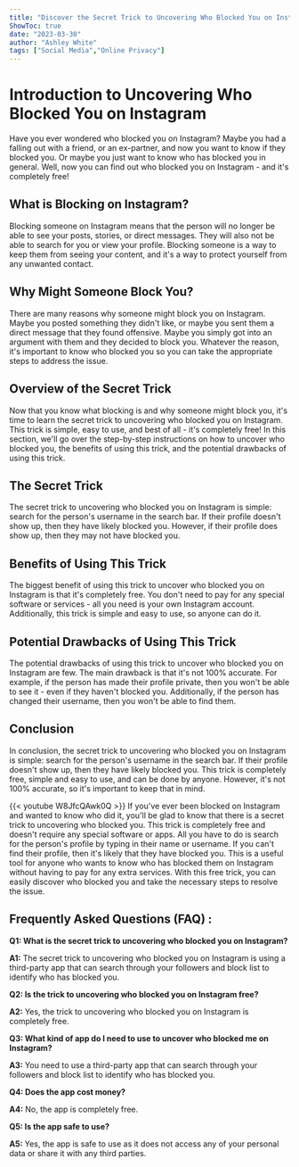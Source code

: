 ```yaml
---
title: "Discover the Secret Trick to Uncovering Who Blocked You on Instagram - And It's Completely Free!"
ShowToc: true 
date: "2023-03-30"
author: "Ashley White" 
tags: ["Social Media","Online Privacy"]
---
```

# Introduction to Uncovering Who Blocked You on Instagram

Have you ever wondered who blocked you on Instagram? Maybe you had a falling out with a friend, or an ex-partner, and now you want to know if they blocked you. Or maybe you just want to know who has blocked you in general. Well, now you can find out who blocked you on Instagram - and it's completely free!

## What is Blocking on Instagram?

Blocking someone on Instagram means that the person will no longer be able to see your posts, stories, or direct messages. They will also not be able to search for you or view your profile. Blocking someone is a way to keep them from seeing your content, and it's a way to protect yourself from any unwanted contact.

## Why Might Someone Block You?

There are many reasons why someone might block you on Instagram. Maybe you posted something they didn't like, or maybe you sent them a direct message that they found offensive. Maybe you simply got into an argument with them and they decided to block you. Whatever the reason, it's important to know who blocked you so you can take the appropriate steps to address the issue.

## Overview of the Secret Trick

Now that you know what blocking is and why someone might block you, it's time to learn the secret trick to uncovering who blocked you on Instagram. This trick is simple, easy to use, and best of all - it's completely free! In this section, we'll go over the step-by-step instructions on how to uncover who blocked you, the benefits of using this trick, and the potential drawbacks of using this trick.

## The Secret Trick

The secret trick to uncovering who blocked you on Instagram is simple: search for the person's username in the search bar. If their profile doesn't show up, then they have likely blocked you. However, if their profile does show up, then they may not have blocked you.

## Benefits of Using This Trick

The biggest benefit of using this trick to uncover who blocked you on Instagram is that it's completely free. You don't need to pay for any special software or services - all you need is your own Instagram account. Additionally, this trick is simple and easy to use, so anyone can do it.

## Potential Drawbacks of Using This Trick

The potential drawbacks of using this trick to uncover who blocked you on Instagram are few. The main drawback is that it's not 100% accurate. For example, if the person has made their profile private, then you won't be able to see it - even if they haven't blocked you. Additionally, if the person has changed their username, then you won't be able to find them.

## Conclusion

In conclusion, the secret trick to uncovering who blocked you on Instagram is simple: search for the person's username in the search bar. If their profile doesn't show up, then they have likely blocked you. This trick is completely free, simple and easy to use, and can be done by anyone. However, it's not 100% accurate, so it's important to keep that in mind.

{{< youtube W8JfcQAwk0Q >}} 
If you've ever been blocked on Instagram and wanted to know who did it, you'll be glad to know that there is a secret trick to uncovering who blocked you. This trick is completely free and doesn't require any special software or apps. All you have to do is search for the person's profile by typing in their name or username. If you can't find their profile, then it's likely that they have blocked you. This is a useful tool for anyone who wants to know who has blocked them on Instagram without having to pay for any extra services. With this free trick, you can easily discover who blocked you and take the necessary steps to resolve the issue.

## Frequently Asked Questions (FAQ) :
**Q1: What is the secret trick to uncovering who blocked you on Instagram?**

**A1:** The secret trick to uncovering who blocked you on Instagram is using a third-party app that can search through your followers and block list to identify who has blocked you. 

**Q2: Is the trick to uncovering who blocked you on Instagram free?**

**A2:** Yes, the trick to uncovering who blocked you on Instagram is completely free.

**Q3: What kind of app do I need to use to uncover who blocked me on Instagram?**

**A3:** You need to use a third-party app that can search through your followers and block list to identify who has blocked you.

**Q4: Does the app cost money?**

**A4:** No, the app is completely free.

**Q5: Is the app safe to use?**

**A5:** Yes, the app is safe to use as it does not access any of your personal data or share it with any third parties.


